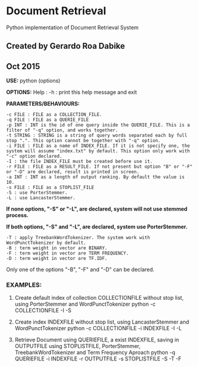 # Document Retrieval
Python implementation of Document Retrieval System

## Created by Gerardo Roa Dabike
## Oct 2015

**USE:** 
    python <PROGNAME> (options) 
    
**OPTIONS:**
Help :
    -h : print this help message and exit

**PARAMETERS/BEHAVIOURS:**

    -c FILE : FILE as a COLLECTION_FILE. 
    -q FILE : FILE as a QUERIE_FILE
    -p INT : INT is the id of one query inside the QUERIE_FILE. This is a filter of "-q" option, and works together.
    -t STRING : STRING is a string of query words separated each by full stop ".". This option cannot be together with "-q" option. 
    -i FILE : FILE as a name of INDEX_FILE. If it is not specify one, the system will assume "index.txt" by default. This option only work with "-c" option declared.
    -I : the file INDEX_FILE must be created before use it.
    -r FILE : FILE as a RESULT_FILE. If not present but option "B" or "-F" or "-D" are declared, result is printed in screen. 
    -a INT : INT as a length of output ranking. By default the value is 10.
    -s FILE : FILE as a STOPLIST_FILE
    -S : use PorterStemmer. 
    -L : use LancasterStemmer.
    
**If none options, "-S" or "-L", are declared, system will not use stemmed process.**

**If both options, "-S" and "-L", are declared, system use PorterStemmer.**

    -T : apply TreebankWordTokenizer. The system work with WordPunctTokenizer by default. 
    -B : term weight in vector are BINARY.
    -F : term weight in vector are TERM FREQUENCY.
    -D : term weight in vector are TF.IDF.
    
Only one of the options "-B", "-F" and "-D" can be declared.
        
### EXAMPLES:
1. Create default index of collection COLLECTIONFILE without stop list, using PorterStemmer and WordPunctTokenizer
    python <PROGNAME> -c COLLECTIONFILE -I -S
    
2. Create index INDEXFILE without stop list, using LancasterStemmer and WordPunctTokenizer
    python <PROGNAME> -c COLLECTIONFILE -i INDEXFILE -I -L
    
3. Retrieve Document using QUERIEFILE, a exist INDEXFILE, saving in OUTPUTFILE using STOPLISTFILE, PorterStemmer, TreebankWordTokenizer and Term Frequency Aproach
    python <PROGNAME> -q QUERIEFILE -i INDEXFILE -r OUTPUTFILE -s STOPLISTFILE -S -T -F

